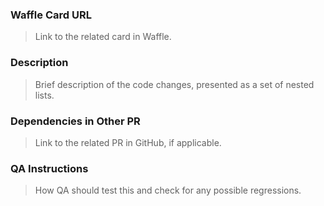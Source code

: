 ### Waffle Card URL

> Link to the related card in Waffle.

### Description

> Brief description of the code changes, presented as a set of nested lists.

### Dependencies in Other PR

> Link to the related PR in GitHub, if applicable.

### QA Instructions

> How QA should test this and check for any possible regressions.
